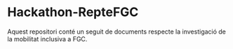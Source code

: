 # Hackathon-RepteFGC

Aquest repositori conté un seguit de documents respecte la investigació de la mobilitat inclusiva a FGC.
